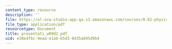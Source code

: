 ```yaml
---
content_type: resource
description: ''
file: https://ol-ocw-studio-app-qa.s3.amazonaws.com/courses/8-02-physics-ii-electricity-and-magnetism-spring-2007/e38edf6c9eaae1abb5d30435a695d9b4_presentati_w09d2.pdf
file_type: application/pdf
resourcetype: Document
title: presentati_w09d2.pdf
uid: e38edf6c-9eaa-e1ab-b5d3-0435a695d9b4
---
```

